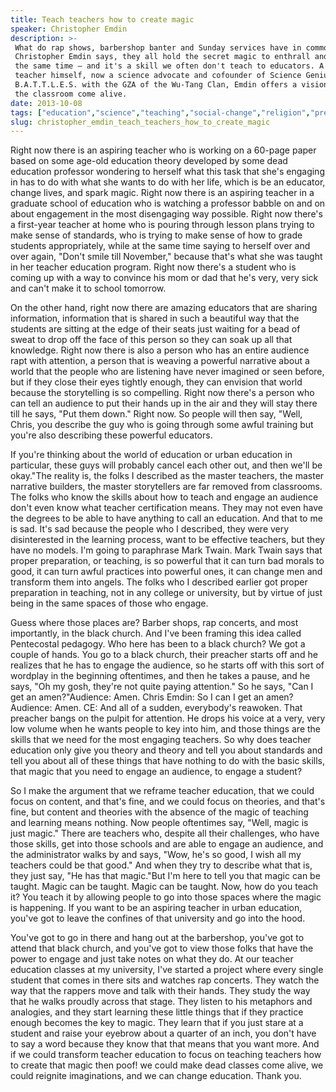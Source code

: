 ```yaml
---
title: Teach teachers how to create magic
speaker: Christopher Emdin
description: >-
 What do rap shows, barbershop banter and Sunday services have in common? As
 Christopher Emdin says, they all hold the secret magic to enthrall and teach at
 the same time — and it's a skill we often don't teach to educators. A longtime
 teacher himself, now a science advocate and cofounder of Science Genius
 B.A.T.T.L.E.S. with the GZA of the Wu-Tang Clan, Emdin offers a vision to make
 the classroom come alive.
date: 2013-10-08
tags: ["education","science","teaching","social-change","religion","presentation","storytelling","magic","innovation"]
slug: christopher_emdin_teach_teachers_how_to_create_magic
---
```


Right now there is an aspiring teacher who is working on a 60-page paper based on some
age-old education theory developed by some dead education professor wondering to herself
what this task that she's engaging in has to do with what she wants to do with her life,
which is be an educator, change lives, and spark magic. Right now there is an aspiring
teacher in a graduate school of education who is watching a professor babble on and on
about engagement in the most disengaging way possible. Right now there's a first-year
teacher at home who is pouring through lesson plans trying to make sense of standards, who
is trying to make sense of how to grade students appropriately, while at the same time
saying to herself over and over again, "Don't smile till November," because that's what
she was taught in her teacher education program. Right now there's a student who is coming
up with a way to convince his mom or dad that he's very, very sick and can't make it to
school tomorrow.

On the other hand, right now there are amazing educators that are sharing information,
information that is shared in such a beautiful way that the students are sitting at the
edge of their seats just waiting for a bead of sweat to drop off the face of this person
so they can soak up all that knowledge. Right now there is also a person who has an entire
audience rapt with attention, a person that is weaving a powerful narrative about a world
that the people who are listening have never imagined or seen before, but if they close
their eyes tightly enough, they can envision that world because the storytelling is so
compelling. Right now there's a person who can tell an audience to put their hands up in
the air and they will stay there till he says, "Put them down." Right now. So people will
then say, "Well, Chris, you describe the guy who is going through some awful training but
you're also describing these powerful educators.

If you're thinking about the world of education or urban education in particular, these
guys will probably cancel each other out, and then we'll be okay."The reality is, the
folks I described as the master teachers, the master narrative builders, the master
storytellers are far removed from classrooms. The folks who know the skills about how to
teach and engage an audience don't even know what teacher certification means. They may
not even have the degrees to be able to have anything to call an education. And that to me
is sad. It's sad because the people who I described, they were very disinterested in the
learning process, want to be effective teachers, but they have no models. I'm going to
paraphrase Mark Twain. Mark Twain says that proper preparation, or teaching, is so
powerful that it can turn bad morals to good, it can turn awful practices into powerful
ones, it can change men and transform them into angels. The folks who I described earlier
got proper preparation in teaching, not in any college or university, but by virtue of
just being in the same spaces of those who engage.

Guess where those places are? Barber shops, rap concerts, and most importantly, in the
black church. And I've been framing this idea called Pentecostal pedagogy. Who here has
been to a black church? We got a couple of hands. You go to a black church, their preacher
starts off and he realizes that he has to engage the audience, so he starts off with this
sort of wordplay in the beginning oftentimes, and then he takes a pause, and he says, "Oh
my gosh, they're not quite paying attention." So he says, "Can I get an amen?"Audience:
Amen. Chris Emdin: So I can I get an amen? Audience: Amen. CE: And all of a sudden,
everybody's reawoken. That preacher bangs on the pulpit for attention. He drops his voice
at a very, very low volume when he wants people to key into him, and those things are the
skills that we need for the most engaging teachers. So why does teacher education only
give you theory and theory and tell you about standards and tell you about all of these
things that have nothing to do with the basic skills, that magic that you need to engage
an audience, to engage a student?

So I make the argument that we reframe teacher education, that we could focus on content,
and that's fine, and we could focus on theories, and that's fine, but content and theories
with the absence of the magic of teaching and learning means nothing. Now people oftentimes
say, "Well, magic is just magic." There are teachers who, despite all their challenges,
who have those skills, get into those schools and are able to engage an audience, and the
administrator walks by and says, "Wow, he's so good, I wish all my teachers could be that
good." And when they try to describe what that is, they just say, "He has that magic."But
I'm here to tell you that magic can be taught. Magic can be taught. Magic can be taught.
Now, how do you teach it? You teach it by allowing people to go into those spaces where
the magic is happening. If you want to be an aspiring teacher in urban education, you've
got to leave the confines of that university and go into the hood.

You've got to go in there and hang out at the barbershop, you've got to attend that black
church, and you've got to view those folks that have the power to engage and just take
notes on what they do. At our teacher education classes at my university, I've started a
project where every single student that comes in there sits and watches rap concerts. They
watch the way that the rappers move and talk with their hands. They study the way that he
walks proudly across that stage. They listen to his metaphors and analogies, and they
start learning these little things that if they practice enough becomes the key to magic.
They learn that if you just stare at a student and raise your eyebrow about a quarter of
an inch, you don't have to say a word because they know that that means that you want
more. And if we could transform teacher education to focus on teaching teachers how to
create that magic then poof! we could make dead classes come alive, we could reignite
imaginations, and we can change education. Thank you.

<!--
ad_duration=3.33
event="TED@NYC"
external_start_time=0
intro_duration=11.82
is_subtitle_required="False"
is_talk_featured="True"
language="en"
language_swap="False"
native_language="en"
number_of_related_talks=6
number_of_speakers=1
number_of_subtitled_videos=32
number_of_tags=9
number_of_talk_download_languages=33
number_of_talk_more_resources=0
number_of_talk_recommendations=0
number_of_talks_take_actions=0
post_ad_duration=0.83
published_timestamp="2014-04-08 15:14:02"
recording_date="2013-10-08"
speaker_description="Education pioneer"
speaker_is_published=1
speaker_name="Christopher Emdin"
talk_name="Teach teachers how to create magic"
talks_tags=["education","science","teaching","social-change","religion","presentation","storytelling","magic","innovation"]
url_audio="https://download.ted.com/talks/ChrisEmdin_2013S.mp3?apikey=acme-roadrunner"
url_photo_speaker="https://pe.tedcdn.com/images/ted/e1b355cc547a3a0b8ba63921ba693e6508b0dcc0_254x191.jpg"
url_photo_talk="https://s3.amazonaws.com/talkstar-photos/uploads/f1ed63a8-2034-4773-a9e2-0f2689ee9a2a/ChristopherEmdin_2013S-embed.jpg"
url_webpage="https://www.ted.com/talks/christopher_emdin_teach_teachers_how_to_create_magic"
video_type_name="TED Stage Talk"
-->